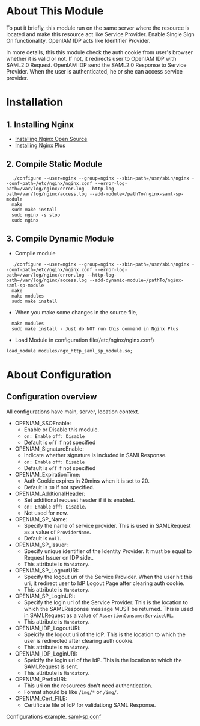 # About This Module

To put it briefly, this module run on the same server where the resource is located and make this resource
act like Service Provider. Enable Single Sign On functionality.
OpenIAM IDP acts like Identifier Provider.

In more details, this this module check the auth cookie from user's browser whether it is valid or not.
If not, it redirects user to OpenIAM IDP with SAML2.0 Request.
OpenIAM IDP send the SAML2.0 Response to Service Provider.
When the user is authenticated, he or she can access service provider.

# Installation
## 1. Installing Nginx
* [Installing Nginx Open Source](https://www.nginx.com/resources/admin-guide/installing-nginx-open-source/)
* [Installing Nginx Plus](https://www.nginx.com/resources/admin-guide/installing-nginx-plus/)
## 2. Compile Static Module
```
  ./configure --user=nginx --group=nginx --sbin-path=/usr/sbin/nginx --conf-path=/etc/nginx/nginx.conf --error-log-path=/var/log/nginx/error.log --http-log-path=/var/log/nginx/access.log --add-module=/pathTo/nginx-saml-sp-module
  make
  sudo make install
  sudo nginx -s stop
  sudo nginx
```
## 3. Compile Dynamic Module
* Compile module
```
  ./configure --user=nginx --group=nginx --sbin-path=/usr/sbin/nginx --conf-path=/etc/nginx/nginx.conf --error-log-path=/var/log/nginx/error.log --http-log-path=/var/log/nginx/access.log --add-dynamic-module=/pathTo/nginx-saml-sp-module
  make
  make modules
  sudo make install
```
* When you make some changes in the source file, 
```
  make modules
  sudo make install - Just do NOT run this command in Nginx Plus

```
* Load Module in configuration file(/etc/nginx/nginx.conf)
```
load_module modules/ngx_http_saml_sp_module.so;
```
# About Configuration

## Configuration overview
All configurations have main, server, location context.

* OPENIAM_SSOEnable:
	+ Enable or Disable this module. 
 	+ `on: Enable` `off: Disable`  
 	+ Default is `off` if not specified
* OPENIAM_SignatureEnable:
  + Indicate whether signature is included in SAMLResponse. 
  + `on: Enable` `off: Disable`  
  + Default is `off` if not specified
* OPENIAM_ExpirationTime:
	+ Auth Cookie expires in 20mins when it is set to 20. 
	+ Default is `30` if not specified.
* OPENIAM_AddtionalHeader:
	+ Set additional request header if it is enabled. 
	+ `on: Enable` `off: Disable`. 
	+ Not used for now.
* OPENIAM_SP_Name:
	+ Specify the name of service provider. This is used in SAMLRequest as a value of `ProviderName`. 
	+ Default is `null`.
* OPENIAM_SP_Issuer:
  + Specify unique identifier of the Identity Provider. It must be equal to Request Issuer on IDP side.. 
  + This attribute is `Mandatory`.
* OPENIAM_SP_LogoutURI:
	+ Specify the logout uri of the Service Provider. When the user hit this uri, it redirect user to IdP Logout Page after clearing auth cookie. 
	+ This attribute is `Mandatory`.
* OPENIAM_SP_LoginURI: 
	+ Specify the login uri of the Service Provider. This is the location to which the SAMLResponse message MUST be returned. This is used in SAMLRequest as a value of `AssertionConsumerServiceURL`. 
	+ This attribute is `Mandatory`.
* OPENIAM_IDP_LogoutURI: 
	+ Speicify the logout uri of the IdP. This is the location to which the user is redirected after clearing auth cookie. 
	+ This attribute is `Mandatory`.
* OPENIAM_IDP_LoginURI: 
	+ Speicify the login uri of the IdP. This is the location to which the SAMLRequest is sent. 
	+ This attribute is `Mandatory`.	
* OPENIAM_PrefixURI: 
	+ This uri on the resources don't need authentication. 
	+ Format should be like `/img/*` or `/img/`.
* OPENIAM_Cert_FILE: 
	+ Certificate file of IdP for validationg SAML Response.

Configurations example. [saml-sp.conf](https://alexanderlesin.github.io/conf/nginx-conf/saml-sp.conf)
